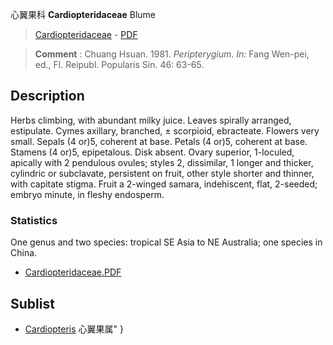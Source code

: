 心翼果科 **Cardiopteridaceae** Blume

> [Cardiopteridaceae](http://www.iplant.cn/info/Cardiopteridaceae?t=foc) - [PDF](http://www.iplant.cn/foc/pdf/Cardiopteridaceae.pdf)


> **Comment** : 
> Chuang Hsuan. 1981. *Peripterygium*. *In:* Fang Wen-pei, ed., Fl. Reipubl. Popularis Sin. 46: 63-65.

## Description

Herbs climbing, with abundant milky juice. Leaves spirally arranged, estipulate. Cymes axillary, branched, ± scorpioid, ebracteate. Flowers very small. Sepals (4 or)5, coherent at base. Petals (4 or)5, coherent at base. Stamens (4 or)5, epipetalous. Disk absent. Ovary superior, 1-loculed, apically with 2 pendulous ovules; styles 2, dissimilar, 1 longer and thicker, cylindric or subclavate, persistent on fruit, other style shorter and thinner, with capitate stigma. Fruit a 2-winged samara, indehiscent, flat, 2-seeded; embryo minute, in fleshy endosperm.

### Statistics
One genus and two species: tropical SE Asia to NE Australia; one species in China.


* [Cardiopteridaceae.PDF](http://www.iplant.cn/foc/pdf/Cardiopteridaceae.pdf)

## Sublist

* [Cardiopteris](http://www.iplant.cn/info/Cardiopteris?t=foc) 心翼果属"
}
